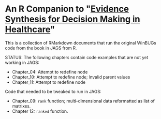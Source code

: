# An R Companion to "[Evidence Synthesis for Decision Making in Healthcare](https://onlinelibrary.wiley.com/doi/book/10.1002/9781119942986)"

This is a collection of RMarkdown documents that run the original WinBUGs code from the book in JAGS from R.

STATUS: The following chapters contain code examples that are not yet working in JAGS:

* Chapter_04: Attempt to redefine node
* Chapter_10: Attempt to redefine node; Invalid parent values
* Chapter_11: Attempt to redefine node


Code that needed to be tweaked to run in JAGS:

* Chapter_09: `rank` function; multi-dimensional data reformatted as list of matrixes.
* Chapter 12: `ranked` function.
